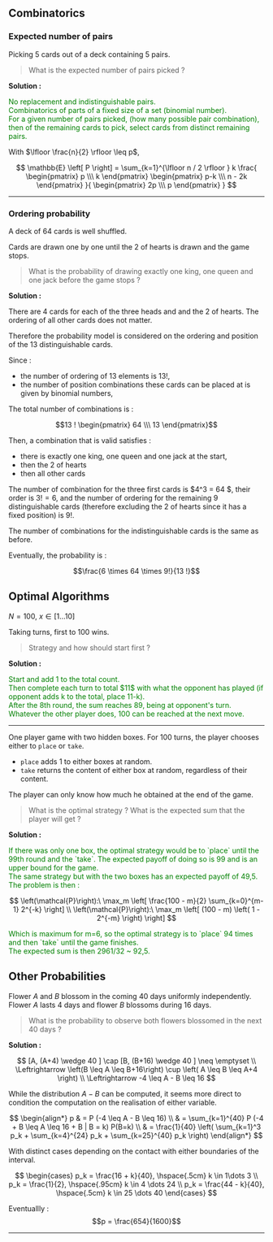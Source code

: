 
## Combinatorics

### Expected number of pairs

Picking $5$ cards out of a deck containing $5$ pairs.

> What is the expected number of pairs picked ?

**Solution :**

<p style="color:green">
No replacement and indistinguishable pairs.<br>
Combinatorics of parts of a fixed size of a set (binomial number).<br>
For a given number of pairs picked, (how many possible pair combination), then of the remaining cards to pick, 
select cards from distinct remaining pairs.  
</p>

With $\lfloor \frac{n}{2} \rfloor \leq p$,

$$
\mathbb{E} \left[ P \right] = \sum_{k=1}^{\lfloor n / 2 \rfloor }
k \frac{
    \begin{pmatrix} p \\\ k \end{pmatrix}
    \begin{pmatrix} p-k \\\ n - 2k \end{pmatrix}
}{
    \begin{pmatrix} 2p \\\ p \end{pmatrix}
}
$$

***

### Ordering probability

A deck of 64 cards is well shuffled.

Cards are drawn one by one until the 2 of hearts is drawn and the game stops.

> What is the probability of drawing exactly one king, one queen and one jack before the game stops ?

**Solution :**

There are 4 cards for each of the three heads and and the 2 of hearts.
The ordering of all other cards does not matter.

Therefore the probability model is considered on the ordering and position
of the 13 distinguishable cards.

Since :

- the number of ordering of 13 elements is $13!$,
- the number of position combinations these cards can be placed at is given by binomial numbers,

The total number of combinations is :

$$13 ! \begin{pmatrix} 64 \\\ 13 \end{pmatrix}$$

Then, a combination that is valid satisfies :

- there is exactly one king, one queen and one jack at the start,
- then the 2 of hearts
- then all other cards

The number of combination for the three first cards is $4^3 = 64 $, their order is $3! = 6$,
and the number of ordering for the remaining 9 distinguishable cards 
(therefore excluding the 2 of hearts since it has a fixed position)
is $9!$.

The number of combinations for the indistinguishable cards is the same as before.

Eventually, the probability is :

$$\frac{6 \times 64 \times 9!}{13 !}$$

## Optimal Algorithms

$N = 100$, $x \in [ 1 \dots 10 ]$ 

Taking turns, first to $100$ wins.

> Strategy and how should start first ?

**Solution :**

<p style="color:green">
Start and add 1 to the total count. <br> 
Then complete each turn to total $11$ with what the opponent has played
(if opponent adds k to the total, place 11-k). <br>
After the 8th round, the sum reaches 89, being at opponent's turn. <br>
Whatever the other player does, 100 can be reached at the next move. <br>
</p>

***

One player game with two hidden boxes.
For 100 turns, the player chooses either to `place` or `take`.
- `place` adds $1$ to either boxes at random.
- `take` returns the content of either box at random, 
regardless of their content.

The player can only know how much he obtained at the end of the game.

> What is the optimal strategy ? What is the expected sum that the player will get ?

**Solution :**

<p style="color:green">
If there was only one box, the optimal strategy would be to `place` until the 99th round and the `take`. 
The expected payoff of doing so is 99 and is an upper bound for the game. <br>
The same strategy but with the two boxes has an expected payoff of 49,5. <br>
The problem is then :
</p>

$$
\left(\mathcal{P}\right):\ \max_m \left[ \frac{100 - m}{2} \sum_{k=0}^{m-1} 2^{-k}  \right] \\
\left(\mathcal{P}\right):\ \max_m \left[ (100 - m) \left( 1 - 2^{-m} \right) \right]
$$

<p style="color:green">
Which is maximum for m=6,
so the optimal strategy is to `place` 94 times and then `take` until the game finishes. <br>
The expected sum is then 2961/32 ~ 92,5.
</p>

## Other Probabilities

Flower $A$ and $B$ blossom in the coming $40$ days uniformly independently.
Flower $A$ lasts $4$ days and flower $B$ blossoms during $16$ days. 

> What is the probability to observe both flowers blossomed in the next 40 days ?

**Solution :**

$$
[A, (A+4) \wedge 40 ] \cap [B, (B+16) \wedge 40 ] \neq \emptyset \\
\Leftrightarrow \left(B \leq A \leq B+16\right) \cup \left( A \leq B \leq A+4 \right) \\
\Leftrightarrow -4 \leq A - B \leq 16   
$$

While the distribution $A - B$ can be computed, 
it seems more direct to condition the computation on the realisation of either variable.

$$
\begin{align*} 
p & = P (-4 \leq A - B \leq 16) \\
& = \sum_{k=1}^{40} P (-4 + B \leq A \leq 16 + B | B = k) P(B=k) \\
& = \frac{1}{40} \left( \sum_{k=1}^3 p_k + \sum_{k=4}^{24} p_k + \sum_{k=25}^{40} p_k \right)
\end{align*}
$$

With distinct cases depending on the contact with either boundaries of the interval.

$$
\begin{cases}
p_k = \frac{16 + k}{40}, \hspace{.5cm} k \in 1\dots 3 \\
p_k = \frac{1}{2}, \hspace{.95cm} k \in 4 \dots 24 \\
p_k = \frac{44 - k}{40}, \hspace{.5cm} k \in 25 \dots 40
\end{cases}
$$

Eventuallly : 
$$p = \frac{654}{1600}$$

***